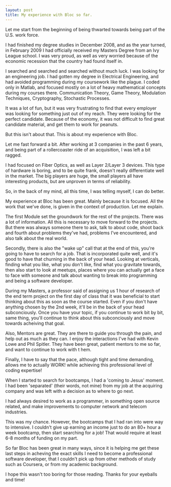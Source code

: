 ```yaml
---
layout: post
title: My experience with Bloc so far. 
---
```


Let me start from the beginning of being thwarted towards being part of the U.S. work force.

I had finished my degree studies in December 2008, and as the year turned, in February 2009 I had officially received my Masters Degree from an Ivy League school. I was very proud, as well as very worried because of the economic recession that the country had found itself in.

I searched and searched and searched without much luck. I was looking for an engineering job. I had gotten my degree in Electrical Engineering, and had avoided programming during my coursework like the plague. I coded only in Matlab, and focused mostly on a lot of heavy mathematical concepts during my courses there. Communication Theory, Game Theory, Modulation Techniques, Cryptography, Stochastic Processes.

It was a lot of fun, but it was very frustrating to find that every employer was looking for something just out of my reach. They were looking for the perfect candidate. Because of the economy, it was not difficult to find great candidate material, and get them to work for peanuts.

But this isn't about that. This is about my experience with Bloc.

Let me fast forward a bit. After working at 3 companies in the past 6 years, and being part of a rollercoaster ride of an acquisition, I was left a bit ragged.

I had focused on Fiber Optics, as well as Layer 2/Layer 3 devices. This type of hardware is boring, and to be quite frank, doesn't really differentiate well in the market. The big players are huge, the small players all have interesting products, but are unproven in terms of reliability.

So, in the back of my mind, all this time, I was telling myself, I can do better.

My experience at Bloc has been great. Mainly because it is focused. All the work that we've done, is given in the context of production. Let me explain.

The first Module set the groundwork for the rest of the projects. There was a lot of information. All this is necessary to move forward to the projects. But there was always someone there to ask, talk to about code, shoot back and fourth about problems they've had, problems I've encountered, and also talk about the real world.

Secondly, there is also the "wake up" call that at the end of this, you're going to have to search for a job. That is incorporated quite well, and it's good to have that churning in the back of your head. Looking at verticals, finding what you like, what you don't like, find what you gravitate towards, then also start to look at meetups, places where you can actually get a face to face with someone and talk about wanting to break into programming and being a software developer. 

During my Masters, a professor said of assigning us 1 hour of research of the end term project on the first day of class that it was beneficial to start thinking about this as soon as the course started. Even if you don't have anything chosen by the 2nd week, it'll be in the back of your head subconciously. Once  you have your topic, if you continue to work bit by bit, same thing, you'll continue to think about this subconciously and move towards acheiving that goal. 

Also, Mentors are great. They are there to guide you through the pain, and help out as much as they can. I enjoy the interactions I've had with Kevin Lowe and Phil Spitler. They have been great, patient mentors to me so far, and want to continue to work with t hem.

Finally, I have to say that the pace, although tight and time demanding, allows me to actually WORK! while achieving this professional level of coding expertise!

When I started to search for bootcamps, I had a 'coming to Jesus' moment. I had been 'separated' (their words, not mine) from my job at the acquiring company and was left with a decision as to where to go next.

I had always desired to work as a programmer, in something open source related, and make improvements to computer network and telecom industries.

This was my chance. However, the bootcamps that I had ran into were way to intensive. I couldn't give up earning an income just to do an 80+ hour a week bootcamp, then start searching for a job! That would require at least 6-8 months of funding on my part.

So far Bloc has been great in many ways, since it is helping me get these last steps in acheving the exact skills I need to become a professional software developer, that I couldn't pick up from other methods of study such as Coursera, or from my academic background.

I hope this wasn't too boring for those reading. Thanks for your eyeballs and time!
